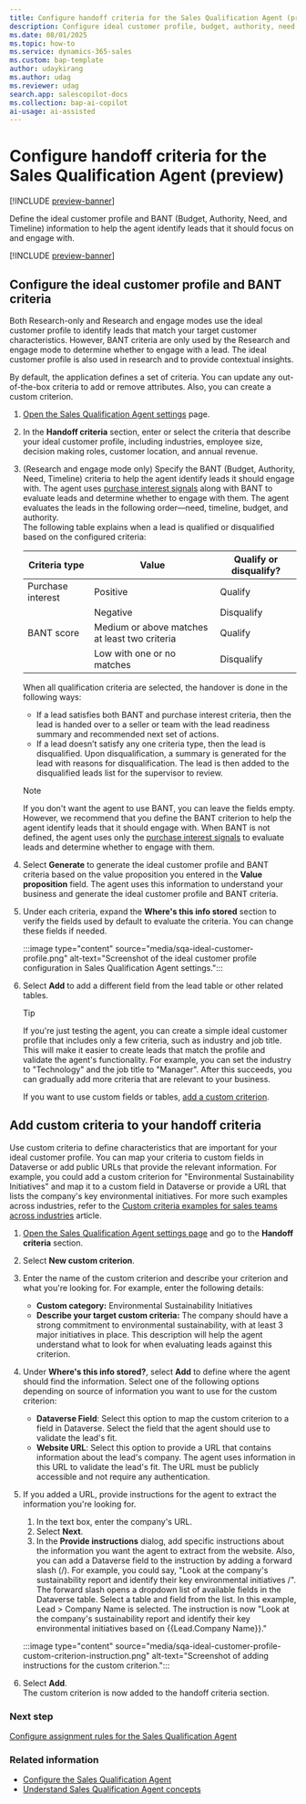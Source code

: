 ```yaml
---
title: Configure handoff criteria for the Sales Qualification Agent (preview)
description: Configure ideal customer profile, budget, authority, need, and timeline criteria for the Sales Qualification Agent to effectively qualify leads.
ms.date: 08/01/2025
ms.topic: how-to
ms.service: dynamics-365-sales
ms.custom: bap-template
author: udaykirang
ms.author: udag
ms.reviewer: udag
search.app: salescopilot-docs
ms.collection: bap-ai-copilot
ai-usage: ai-assisted
---
```


# Configure handoff criteria for the Sales Qualification Agent (preview)

[!INCLUDE [preview-banner](~/../shared-content/shared/preview-includes/preview-banner.md)]

Define the ideal customer profile and BANT (Budget, Authority, Need, and Timeline) information to help the agent identify leads that it should focus on and engage with.

[!INCLUDE [preview-banner](~/../shared-content/shared/preview-includes/preview-note-d365.md)]

## Configure the ideal customer profile and BANT criteria

Both Research-only and Research and engage modes use the ideal customer profile to identify leads that match your target customer characteristics. However, BANT criteria are only used by the Research and engage mode to determine whether to engage with a lead. The ideal customer profile is also used in research and to provide contextual insights. 

By default, the application defines a set of criteria. You can update any out-of-the-box criteria to add or remove attributes. Also, you can create a custom criterion.

1. [Open the Sales Qualification Agent settings](open-sales-qualification-agent-settings.md) page.  
1. In the **Handoff criteria** section, enter or select the criteria that describe your ideal customer profile, including industries, employee size, decision making roles, customer location, and annual revenue.  
1. (Research and engage mode only) Specify the BANT (Budget, Authority, Need, Timeline) criteria to help the agent identify leads it should engage with. The agent uses [purchase interest signals](sales-qualification-agent-concepts.md#what-is-purchase-interest-and-how-is-it-determined) along with BANT to evaluate leads and determine whether to engage with them. The agent evaluates the leads in the following order&mdash;need, timeline, budget, and authority.  
   The following table explains when a lead is qualified or disqualified based on the configured criteria:  

    | Criteria type | Value | Qualify or disqualify? |
    |---------------|-------|------------------------|
    | Purchase interest | Positive | Qualify |
    |                   | Negative | Disqualify |
    | BANT score | Medium or above matches at least two criteria | Qualify |
    |            | Low with one or no matches | Disqualify |

    When all qualification criteria are selected, the handover is done in the following ways:
    - If a lead satisfies both BANT and purchase interest criteria, then the lead is handed over to a seller or team with the lead readiness summary and recommended next set of actions.  
    - If a lead doesn’t satisfy any one criteria type, then the lead is disqualified. Upon disqualification, a summary is generated for the lead with reasons for disqualification. The lead is then added to the disqualified leads list for the supervisor to review.

   >[!NOTE]
   > If you don't want the agent to use BANT, you can leave the fields empty. However, we recommend that you define the BANT criterion to help the agent identify leads that it should engage with. When BANT is not defined, the agent uses only the [purchase interest signals](sales-qualification-agent-concepts.md#what-is-purchase-interest-and-how-is-it-determined) to evaluate leads and determine whether to engage with them.

1. Select **Generate** to generate the ideal customer profile and BANT criteria based on the value proposition you entered in the **Value proposition** field. The agent uses this information to understand your business and generate the ideal customer profile and BANT criteria.

1. Under each criteria, expand the **Where's this info stored** section to verify the fields used by default to evaluate the criteria. You can change these fields if needed.

   :::image type="content" source="media/sqa-ideal-customer-profile.png" alt-text="Screenshot of the ideal customer profile configuration in Sales Qualification Agent settings.":::

1. Select **Add** to add a different field from the lead table or other related tables.  
     > [!TIP]
     > If you're just testing the agent, you can create a simple ideal customer profile that includes only a few criteria, such as industry and job title. This will make it easier to create leads that match the profile and validate the agent's functionality. For example, you can set the industry to "Technology" and the job title to "Manager". After this succeeds, you can gradually add more criteria that are relevant to your business.

      If you want to use custom fields or tables, [add a custom criterion](#add-custom-criteria-to-your-handoff-criteria).

## Add custom criteria to your handoff criteria

Use custom criteria to define characteristics that are important for your ideal customer profile. You can map your criteria to custom fields in Dataverse or add public URLs that provide the relevant information. For example, you could add a custom criterion for "Environmental Sustainability Initiatives" and map it to a custom field in Dataverse or provide a URL that lists the company's key environmental initiatives. For more such examples across industries, refer to the [Custom criteria examples for sales teams across industries](custom-icp-examples.md) article.

1. [Open the Sales Qualification Agent settings page](open-sales-qualification-agent-settings.md) and go to the **Handoff criteria** section.

1. Select **New custom criterion**.  

1. Enter the name of the custom criterion and describe your criterion and what you're looking for. For example, enter the following details:
   - **Custom category:** Environmental Sustainability Initiatives
   - **Describe your target custom criteria:** The company should have a strong commitment to environmental sustainability, with at least 3 major initiatives in place. This description will help the agent understand what to look for when evaluating leads against this criterion.

1. Under **Where's this info stored?**, select **Add** to define where the agent should find the information. Select one of the following options depending on source of information you want to use for the custom criterion:
    - **Dataverse Field**: Select this option to map the custom criterion to a field in Dataverse. Select the field that the agent should use to validate the lead's fit.
    - **Website URL**: Select this option to provide a URL that contains information about the lead's company. The agent uses information in this URL to validate the lead's fit. The URL must be publicly accessible and not require any authentication.

1. If you added a URL, provide instructions for the agent to extract the information you're looking for.
   1. In the text box, enter the company's URL.
   2. Select **Next**.
   3. In the **Provide instructions** dialog, add specific instructions about the information you want the agent to extract from the website. Also, you can add a Dataverse field to the instruction by adding a forward slash (/).
   For example, you could say, "Look at the company's sustainability report and identify their key environmental initiatives /". The forward slash opens a dropdown list of available fields in the Dataverse table. Select a table and field from the list. In this example, Lead > Company Name is selected. The instruction is now "Look at the company's sustainability report and identify their key environmental initiatives based on {{Lead.Company Name}}."

    :::image type="content" source="media/sqa-ideal-customer-profile-custom-criterion-instruction.png" alt-text="Screenshot of adding instructions for the custom criterion.":::

1. Select **Add**.  
   The custom criterion is now added to the handoff criteria section. 

### Next step

[Configure assignment rules for the Sales Qualification Agent](configure-sqa-assignment-rules.md)

### Related information

- [Configure the Sales Qualification Agent](configure-sales-qualification-agent.md)
- [Understand Sales Qualification Agent concepts](sales-qualification-agent-concepts.md)